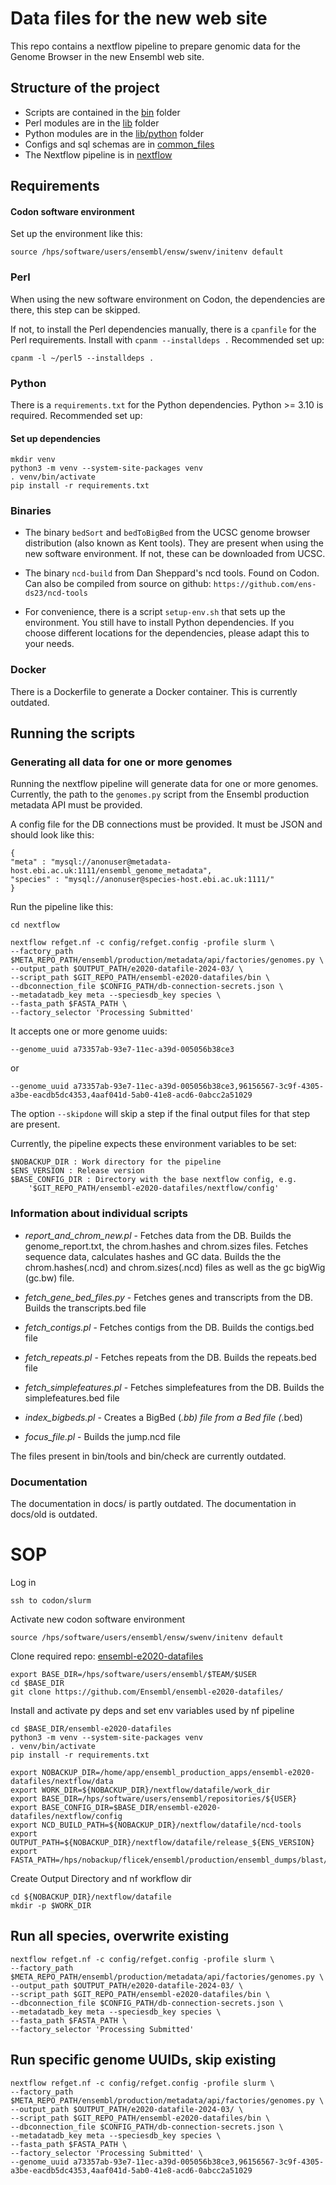 # Data files for the new web site

This repo contains a nextflow pipeline to prepare genomic data for the Genome
Browser in the new Ensembl web site.

## Structure of the project
- Scripts are contained in the [bin](/bin) folder
- Perl modules are in the [lib](/lib) folder
- Python modules are in the [lib/python](/lib/python) folder
- Configs and sql schemas are in [common_files](/common_files)
- The Nextflow pipeline is in [nextflow](/nextflow)

## Requirements

#### Codon software environment

Set up the environment like this:

    source /hps/software/users/ensembl/ensw/swenv/initenv default

### Perl

When using the new software environment on Codon, the dependencies are there,
this step can be skipped.

If not, to install the Perl dependencies manually, there is a `cpanfile` for the
Perl requirements. Install with `cpanm --installdeps .` Recommended set up:

    cpanm -l ~/perl5 --installdeps .

### Python
There is a `requirements.txt` for the Python dependencies. Python >= 3.10 is required.
Recommended set up:

#### Set up dependencies

    mkdir venv
    python3 -m venv --system-site-packages venv
    . venv/bin/activate
    pip install -r requirements.txt

### Binaries

- The binary `bedSort` and `bedToBigBed` from the UCSC genome browser distribution (also known as
Kent tools). They are present when using the new software environment.
If not, these can be downloaded from UCSC.

- The binary `ncd-build` from Dan Sheppard's ncd tools. Found on Codon. Can also
be compiled from source on github: `https://github.com/ens-ds23/ncd-tools`

- For convenience, there is a script `setup-env.sh` that sets up the
environment. You still have to install Python dependencies. If you choose
different locations for the dependencies, please adapt this to your needs.

### Docker

There is a Dockerfile to generate a Docker container. This is currently
outdated.


## Running the scripts

### Generating all data for one or more genomes

Running the nextflow pipeline will generate data for one or more genomes.
Currently, the path to the `genomes.py` script from the Ensembl production
metadata API must be provided.

A config file for the DB connections must be provided. It must be JSON and
should look like this:

    {
    "meta" : "mysql://anonuser@metadata-host.ebi.ac.uk:1111/ensembl_genome_metadata",
    "species" : "mysql://anonuser@species-host.ebi.ac.uk:1111/"
    }

Run the pipeline like this:

    cd nextflow

    nextflow refget.nf -c config/refget.config -profile slurm \
    --factory_path $META_REPO_PATH/ensembl/production/metadata/api/factories/genomes.py \
    --output_path $OUTPUT_PATH/e2020-datafile-2024-03/ \
    --script_path $GIT_REPO_PATH/ensembl-e2020-datafiles/bin \
    --dbconnection_file $CONFIG_PATH/db-connection-secrets.json \
    --metadatadb_key meta --speciesdb_key species \
    --fasta_path $FASTA_PATH \
    --factory_selector 'Processing Submitted'

It accepts one or more genome uuids:

    --genome_uuid a73357ab-93e7-11ec-a39d-005056b38ce3

or

    --genome_uuid a73357ab-93e7-11ec-a39d-005056b38ce3,96156567-3c9f-4305-a3be-eacdb5dc4353,4aaf041d-5ab0-41e8-acd6-0abcc2a51029

The option `--skipdone` will skip a step if the final output files for that step are present.

Currently, the pipeline expects these environment variables to be set:

    $NOBACKUP_DIR : Work directory for the pipeline
    $ENS_VERSION : Release version
    $BASE_CONFIG_DIR : Directory with the base nextflow config, e.g.
        '$GIT_REPO_PATH/ensembl-e2020-datafiles/nextflow/config'

### Information about individual scripts

- *report_and_chrom_new.pl* - Fetches data from the DB. Builds the
    genome_report.txt, the chrom.hashes and chrom.sizes files. Fetches sequence
    data, calculates hashes and GC data. Builds the the chrom.hashes(.ncd) and
    chrom.sizes(.ncd) files as well as the gc bigWig (gc.bw) file.

- *fetch_gene_bed_files.py* - Fetches genes and transcripts from the DB. Builds the transcripts.bed file

- *fetch_contigs.pl* - Fetches contigs from the DB. Builds the contigs.bed file
- *fetch_repeats.pl* - Fetches repeats from the DB. Builds the repeats.bed file
- *fetch_simplefeatures.pl* - Fetches simplefeatures from the DB. Builds the simplefeatures.bed file

- *index_bigbeds.pl* - Creates a BigBed (*.bb) file from a Bed file (*.bed)

- *focus_file.pl* - Builds the jump.ncd file


The files present in bin/tools and bin/check are currently outdated.

### Documentation
The documentation in docs/ is partly outdated. The documentation in docs/old is
outdated.


# SOP

Log in

    ssh to codon/slurm

Activate new codon software environment

    source /hps/software/users/ensembl/ensw/swenv/initenv default

Clone required repo: [ensembl-e2020-datafiles](https://github.com/Ensembl/ensembl-e2020-datafiles/)

    export BASE_DIR=/hps/software/users/ensembl/$TEAM/$USER
    cd $BASE_DIR
    git clone https://github.com/Ensembl/ensembl-e2020-datafiles/

 Install and activate py deps and set env variables used by nf pipeline

    cd $BASE_DIR/ensembl-e2020-datafiles
    python3 -m venv --system-site-packages venv
    . venv/bin/activate
    pip install -r requirements.txt

    export NOBACKUP_DIR=/home/app/ensembl_production_apps/ensembl-e2020-datafiles/nextflow/data
    export WORK_DIR=${NOBACKUP_DIR}/nextflow/datafile/work_dir
    export BASE_DIR=/hps/software/users/ensembl/repositories/${USER}
    export BASE_CONFIG_DIR=$BASE_DIR/ensembl-e2020-datafiles/nextflow/config
    export NCD_BUILD_PATH=${NOBACKUP_DIR}/nextflow/datafile/ncd-tools
    export OUTPUT_PATH=${NOBACKUP_DIR}/nextflow/datafile/release_${ENS_VERSION}
    export FASTA_PATH=/hps/nobackup/flicek/ensembl/production/ensembl_dumps/blast/

 Create Output Directory and nf workflow dir

    cd ${NOBACKUP_DIR}/nextflow/datafile
    mkdir -p $WORK_DIR


## Run all species, overwrite existing
    nextflow refget.nf -c config/refget.config -profile slurm \
    --factory_path $META_REPO_PATH/ensembl/production/metadata/api/factories/genomes.py \
    --output_path $OUTPUT_PATH/e2020-datafile-2024-03/ \
    --script_path $GIT_REPO_PATH/ensembl-e2020-datafiles/bin \
    --dbconnection_file $CONFIG_PATH/db-connection-secrets.json \
    --metadatadb_key meta --speciesdb_key species \
    --fasta_path $FASTA_PATH \
    --factory_selector 'Processing Submitted'


## Run specific genome UUIDs, skip existing
    nextflow refget.nf -c config/refget.config -profile slurm \
    --factory_path $META_REPO_PATH/ensembl/production/metadata/api/factories/genomes.py \
    --output_path $OUTPUT_PATH/e2020-datafile-2024-03/ \
    --script_path $GIT_REPO_PATH/ensembl-e2020-datafiles/bin \
    --dbconnection_file $CONFIG_PATH/db-connection-secrets.json \
    --metadatadb_key meta --speciesdb_key species \
    --fasta_path $FASTA_PATH \
    --factory_selector 'Processing Submitted' \
    --genome_uuid a73357ab-93e7-11ec-a39d-005056b38ce3,96156567-3c9f-4305-a3be-eacdb5dc4353,4aaf041d-5ab0-41e8-acd6-0abcc2a51029

